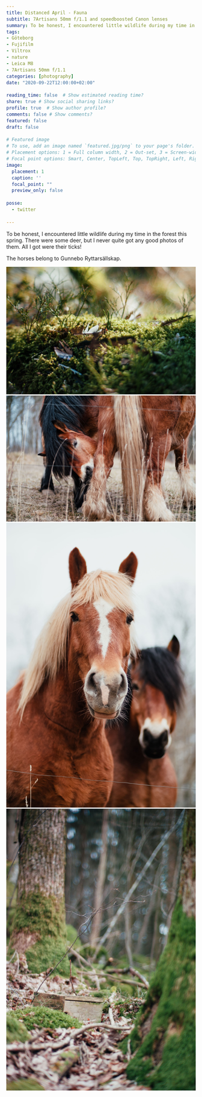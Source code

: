 ```yaml
---
title: Distanced April - Fauna
subtitle: 7Artisans 50mm f/1.1 and speedboosted Canon lenses
summary: To be honest, I encountered little wildlife during my time in the forest this spring. There were some deer, but I never quite got any good photos of them. All I got were their ticks! The horses belong to Gunnebo Ryttarsällskap.
tags:
- Göteborg
- Fujifilm
- Viltrox
- nature
- Leica M8
- 7Artisans 50mm f/1.1
categories: [photography]
date: "2020-09-22T12:00:00+02:00"

reading_time: false  # Show estimated reading time?
share: true # Show social sharing links?
profile: true  # Show author profile?
comments: false # Show comments?
featured: false
draft: false

# Featured image
# To use, add an image named `featured.jpg/png` to your page's folder.
# Placement options: 1 = Full column width, 2 = Out-set, 3 = Screen-width
# Focal point options: Smart, Center, TopLeft, Top, TopRight, Left, Right, BottomLeft, Bottom, BottomRight
image:
  placement: 1
  caption: ''
  focal_point: ""
  preview_only: false

posse:
  - twitter

---
```


To be honest, I encountered little wildlife during my time in the forest this spring. There were some deer, but I never quite got any good photos of them. All I got were their ticks!

The horses belong to Gunnebo Ryttarsällskap.

![](april-fauna2.jpg)
![](april-fauna3.jpg)
![](april-fauna4.jpg)
![](april-fauna5.jpg)
